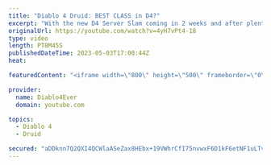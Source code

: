 ```yaml
---
title: "Diablo 4 Druid: BEST CLASS in D4?"
excerpt: "With the new D4 Server Slam coming in 2 weeks and after plenty of hours poured into Diablo 4 druid gameplay, it's time to see if it ..."
originalUrl: https://youtube.com/watch?v=4yH7vPt4-18
type: video
length: PT8M45S
publishedDateTime: 2023-05-03T17:00:44Z
heat: 

featuredContent: "<iframe width=\"800\" height=\"500\" frameborder=\"0\" src=\"https://www.youtube.com/embed/4yH7vPt4-18\" allow=\"accelerometer; autoplay; encrypted-media; gyroscope; picture-in-picture\" allowfullscreen></iframe>"

provider:
  name: Diablo4Ever
  domain: youtube.com

topics:
  - Diablo 4
  - Druid

secured: "aDDknn7Q2QXI4QCWlaASeZax8HEbx+19VWhrCfI75nvwxF6D1kF6etNF1uLTvITUgLj9tySkFfeRdf8uTnAI1GoalXT8tXaqYfH/5LdoplaNQR7ifJORXEbHjTinbA1swDJsloYnsC/PbFI+tHzbkJv1zWUgTIufHasGywp/URgNuiedDa7c3Mcbdf4GAuHjc0lNuOh4XST38cSHA7ESSBsm2vaZ1QxQsUV/NgULaRjnxOgkC9+tU+zbgJR8SWDVxDf3+60fh+XZOu595eneHkiRaWtO3mdmUd0DTh3PDQJ7NknZBZpH8LHdEst/wMg1t5DIefJKfYSxLdlgCXLBQbFnecsyTS5/G3tEJLS4iKmblQNPGkVjlwgxT+Iyn+VKuto6FFe0Vn0TvoAxHZu74viTFLUAButmCRKweXXTszU=;APoP3RS3eWNHfMEPosG3Ug=="
---
```


